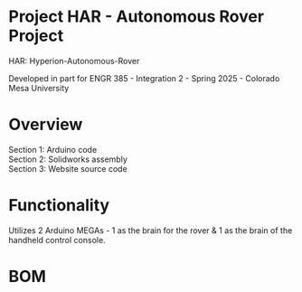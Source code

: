 # Project HAR - Autonomous Rover Project
HAR: Hyperion-Autonomous-Rover

Developed in part for ENGR 385 - Integration 2 - Spring 2025 - Colorado Mesa University

# Overview
Section 1: Arduino code  
Section 2: Solidworks assembly  
Section 3: Website source code

# Functionality
Utilizes 2 Arduino MEGAs - 1 as the brain for the rover & 1 as the brain of the handheld control console.

# BOM
